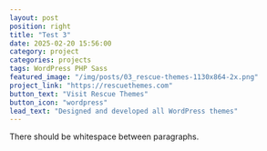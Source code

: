 ```yaml
---
layout: post
position: right
title: "Test 3"
date: 2025-02-20 15:56:00
category: project
categories: projects
tags: WordPress PHP Sass
featured_image: "/img/posts/03_rescue-themes-1130x864-2x.png"
project_link: "https://rescuethemes.com"
button_text: "Visit Rescue Themes"
button_icon: "wordpress"
lead_text: "Designed and developed all WordPress themes"
---
```


There should be whitespace between paragraphs.
